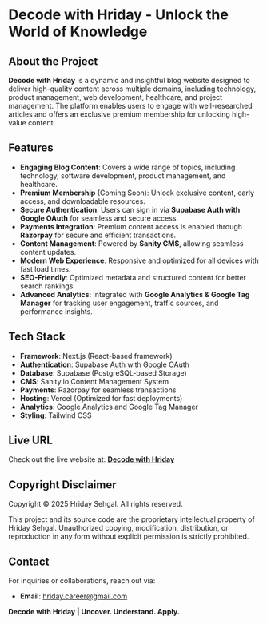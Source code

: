 # Decode with Hriday - Unlock the World of Knowledge

## About the Project
**Decode with Hriday** is a dynamic and insightful blog website designed to deliver high-quality content across multiple domains, including technology, product management, web development, healthcare, and project management. The platform enables users to engage with well-researched articles and offers an exclusive premium membership for unlocking high-value content.

## Features
- **Engaging Blog Content**: Covers a wide range of topics, including technology, software development, product management, and healthcare.
- **Premium Membership** (Coming Soon): Unlock exclusive content, early access, and downloadable resources.
- **Secure Authentication**: Users can sign in via **Supabase Auth with Google OAuth** for seamless and secure access.
- **Payments Integration**: Premium content access is enabled through **Razorpay** for secure and efficient transactions.
- **Content Management**: Powered by **Sanity CMS**, allowing seamless content updates.
- **Modern Web Experience**: Responsive and optimized for all devices with fast load times.
- **SEO-Friendly**: Optimized metadata and structured content for better search rankings.
- **Advanced Analytics**: Integrated with **Google Analytics & Google Tag Manager** for tracking user engagement, traffic sources, and performance insights.

## Tech Stack
- **Framework**: Next.js (React-based framework)
- **Authentication**: Supabase Auth with Google OAuth
- **Database**: Supabase (PostgreSQL-based Storage)
- **CMS**: Sanity.io Content Management System
- **Payments**: Razorpay for seamless transactions
- **Hosting**: Vercel (Optimized for fast deployments)
- **Analytics**: Google Analytics and Google Tag Manager
- **Styling**: Tailwind CSS

## Live URL
Check out the live website at: **[Decode with Hriday](https://decodewithhriday.vercel.app/)**

## Copyright Disclaimer
Copyright © 2025 Hriday Sehgal. All rights reserved.

This project and its source code are the proprietary intellectual property of Hriday Sehgal. Unauthorized copying, modification, distribution, or reproduction in any form without explicit permission is strictly prohibited.


## Contact
For inquiries or collaborations, reach out via:
- **Email**: hriday.career@gmail.com

**Decode with Hriday | Uncover. Understand. Apply.**


